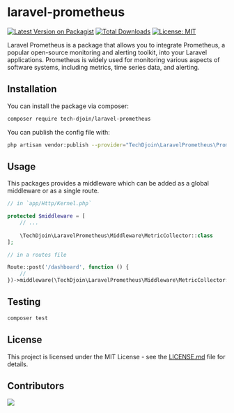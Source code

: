 # laravel-prometheus
[![Latest Version on Packagist](https://img.shields.io/packagist/v/tech-djoin/laravel-prometheus.svg?style=flat-square)](https://packagist.org/packages/tech-djoin/laravel-prometheus)
[![Total Downloads](https://poser.pugx.org/tech-djoin/laravel-prometheus/downloads)](https://packagist.org/packages/tech-djoin/laravel-prometheus)
[![License: MIT](https://img.shields.io/badge/License-MIT-yellow.svg)](https://opensource.org/licenses/MIT)

Laravel Prometheus is a package that allows you to integrate Prometheus, a popular open-source monitoring and alerting toolkit, into your Laravel applications. Prometheus is widely used for monitoring various aspects of software systems, including metrics, time series data, and alerting.

## Installation

You can install the package via composer:

```bash
composer require tech-djoin/laravel-prometheus
```

You can publish the config file with:

```bash
php artisan vendor:publish --provider="TechDjoin\LaravelPrometheus\PrometheusServiceProvider" --tag="config" 
```
## Usage

This packages provides a middleware which can be added as a global middleware or as a single route.

```php
// in `app/Http/Kernel.php`

protected $middleware = [
    // ...
    
    \TechDjoin\LaravelPrometheus\Middleware\MetricCollector::class
];
```

```php
// in a routes file

Route::post('/dashboard', function () {
    //
})->middleware(\TechDjoin\LaravelPrometheus\Middleware\MetricCollector::class);
```

## Testing

```bash
composer test
```

## License
This project is licensed under the MIT License - see the [LICENSE.md](https://github.com/MarketingPipeline/README-Quotes/blob/main/LICENSE) file for details.

## Contributors
<a href="https://github.com/tech-djoin/laravel-prometheus/graphs/contributors">
  <img src="https://contrib.rocks/image?repo=tech-djoin/laravel-prometheus" />
</a>
